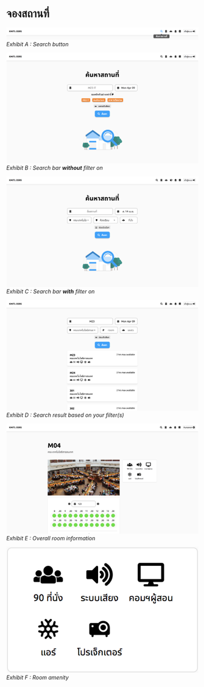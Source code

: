 # จองสถานที่

![](../../img/navigation-bar/search-button.png)
*Exhibit A : Search button*

![Search Page](../../img/search-page/simple.png)
*Exhibit B : Search bar **without** filter on*

![Search Page](../../img/search-page/advanced.png)
*Exhibit C : Search bar **with** filter on*

![Search Result without filter on](../../img/search-result/simple.png)
*Exhibit D : Search result based on your filter(s)*

![Overall room information](../../img/room-info/overall.png)
*Exhibit E : Overall room information*

![Provided amenity](../../img/room-info/room-amenity.png)
*Exhibit F : Room amenity*
